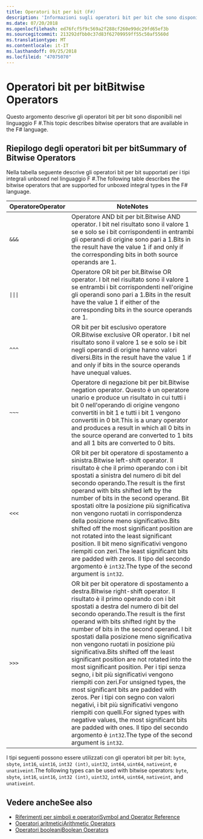 ```yaml
---
title: Operatori bit per bit (F#)
description: 'Informazioni sugli operatori bit per bit che sono disponibili nel linguaggio di programmazione F #.'
ms.date: 07/20/2018
ms.openlocfilehash: ed76fcf5f9c569a2f288cf260e99dc29fd65ef3b
ms.sourcegitcommit: 213292dfbb0c37d83f62709959ff55c50af5560d
ms.translationtype: MT
ms.contentlocale: it-IT
ms.lasthandoff: 09/25/2018
ms.locfileid: "47075070"
---
```

# <a name="bitwise-operators"></a><span data-ttu-id="b9fd9-103">Operatori bit per bit</span><span class="sxs-lookup"><span data-stu-id="b9fd9-103">Bitwise Operators</span></span>

<span data-ttu-id="b9fd9-104">Questo argomento descrive gli operatori bit per bit sono disponibili nel linguaggio F #.</span><span class="sxs-lookup"><span data-stu-id="b9fd9-104">This topic describes bitwise operators that are available in the F# language.</span></span>

## <a name="summary-of-bitwise-operators"></a><span data-ttu-id="b9fd9-105">Riepilogo degli operatori bit per bit</span><span class="sxs-lookup"><span data-stu-id="b9fd9-105">Summary of Bitwise Operators</span></span>

<span data-ttu-id="b9fd9-106">Nella tabella seguente descrive gli operatori bit per bit supportati per i tipi integrali unboxed nel linguaggio F #.</span><span class="sxs-lookup"><span data-stu-id="b9fd9-106">The following table describes the bitwise operators that are supported for unboxed integral types in the F# language.</span></span>

|<span data-ttu-id="b9fd9-107">Operatore</span><span class="sxs-lookup"><span data-stu-id="b9fd9-107">Operator</span></span>|<span data-ttu-id="b9fd9-108">Note</span><span class="sxs-lookup"><span data-stu-id="b9fd9-108">Notes</span></span>|
|--------|-----|
|`&&&`|<span data-ttu-id="b9fd9-109">Operatore AND bit per bit.</span><span class="sxs-lookup"><span data-stu-id="b9fd9-109">Bitwise AND operator.</span></span> <span data-ttu-id="b9fd9-110">I bit nel risultato sono il valore 1 se e solo se i bit corrispondenti in entrambi gli operandi di origine sono pari a 1.</span><span class="sxs-lookup"><span data-stu-id="b9fd9-110">Bits in the result have the value 1 if and only if the corresponding bits in both source operands are 1.</span></span>|
|<code>&#124;&#124;&#124;</code>|<span data-ttu-id="b9fd9-111">Operatore OR bit per bit.</span><span class="sxs-lookup"><span data-stu-id="b9fd9-111">Bitwise OR operator.</span></span> <span data-ttu-id="b9fd9-112">I bit nel risultato sono il valore 1 se entrambi i bit corrispondenti nell'origine gli operandi sono pari a 1.</span><span class="sxs-lookup"><span data-stu-id="b9fd9-112">Bits in the result have the value 1 if either of the corresponding bits in the source operands are 1.</span></span>|
|`^^^`|<span data-ttu-id="b9fd9-113">OR bit per bit esclusivo operatore OR.</span><span class="sxs-lookup"><span data-stu-id="b9fd9-113">Bitwise exclusive OR operator.</span></span> <span data-ttu-id="b9fd9-114">I bit nel risultato sono il valore 1 se e solo se i bit negli operandi di origine hanno valori diversi.</span><span class="sxs-lookup"><span data-stu-id="b9fd9-114">Bits in the result have the value 1 if and only if bits in the source operands have unequal values.</span></span>|
|`~~~`|<span data-ttu-id="b9fd9-115">Operatore di negazione bit per bit.</span><span class="sxs-lookup"><span data-stu-id="b9fd9-115">Bitwise negation operator.</span></span> <span data-ttu-id="b9fd9-116">Questo è un operatore unario e produce un risultato in cui tutti i bit 0 nell'operando di origine vengono convertiti in bit 1 e tutti i bit 1 vengono convertiti in 0 bit.</span><span class="sxs-lookup"><span data-stu-id="b9fd9-116">This is a unary operator and produces a result in which all 0 bits in the source operand are converted to 1 bits and all 1 bits are converted to 0 bits.</span></span>|
|`<<<`|<span data-ttu-id="b9fd9-117">OR bit per bit operatore di spostamento a sinistra.</span><span class="sxs-lookup"><span data-stu-id="b9fd9-117">Bitwise left-shift operator.</span></span> <span data-ttu-id="b9fd9-118">Il risultato è che il primo operando con i bit spostati a sinistra del numero di bit del secondo operando.</span><span class="sxs-lookup"><span data-stu-id="b9fd9-118">The result is the first operand with bits shifted left by the number of bits in the second operand.</span></span> <span data-ttu-id="b9fd9-119">Bit spostati oltre la posizione più significativa non vengono ruotati in corrispondenza della posizione meno significativo.</span><span class="sxs-lookup"><span data-stu-id="b9fd9-119">Bits shifted off the most significant position are not rotated into the least significant position.</span></span> <span data-ttu-id="b9fd9-120">Il bit meno significativi vengono riempiti con zeri.</span><span class="sxs-lookup"><span data-stu-id="b9fd9-120">The least significant bits are padded with zeros.</span></span> <span data-ttu-id="b9fd9-121">Il tipo del secondo argomento è `int32`.</span><span class="sxs-lookup"><span data-stu-id="b9fd9-121">The type of the second argument is `int32`.</span></span>|
|`>>>`|<span data-ttu-id="b9fd9-122">OR bit per bit operatore di spostamento a destra.</span><span class="sxs-lookup"><span data-stu-id="b9fd9-122">Bitwise right-shift operator.</span></span> <span data-ttu-id="b9fd9-123">Il risultato è il primo operando con i bit spostati a destra del numero di bit del secondo operando.</span><span class="sxs-lookup"><span data-stu-id="b9fd9-123">The result is the first operand with bits shifted right by the number of bits in the second operand.</span></span> <span data-ttu-id="b9fd9-124">I bit spostati dalla posizione meno significativa non vengono ruotati in posizione più significativa.</span><span class="sxs-lookup"><span data-stu-id="b9fd9-124">Bits shifted off the least significant position are not rotated into the most significant position.</span></span> <span data-ttu-id="b9fd9-125">Per i tipi senza segno, i bit più significativi vengono riempiti con zeri.</span><span class="sxs-lookup"><span data-stu-id="b9fd9-125">For unsigned types, the most significant bits are padded with zeros.</span></span> <span data-ttu-id="b9fd9-126">Per i tipi con segno con valori negativi, i bit più significativi vengono riempiti con quelli.</span><span class="sxs-lookup"><span data-stu-id="b9fd9-126">For signed types with negative values, the most significant bits are padded with ones.</span></span> <span data-ttu-id="b9fd9-127">Il tipo del secondo argomento è `int32`.</span><span class="sxs-lookup"><span data-stu-id="b9fd9-127">The type of the second argument is `int32`.</span></span>|

<span data-ttu-id="b9fd9-128">I tipi seguenti possono essere utilizzati con gli operatori bit per bit: `byte`, `sbyte`, `int16`, `uint16`, `int32 (int)`, `uint32`, `int64`, `uint64`, `nativeint`, e `unativeint`.</span><span class="sxs-lookup"><span data-stu-id="b9fd9-128">The following types can be used with bitwise operators: `byte`, `sbyte`, `int16`, `uint16`, `int32 (int)`, `uint32`, `int64`, `uint64`, `nativeint`, and `unativeint`.</span></span>

## <a name="see-also"></a><span data-ttu-id="b9fd9-129">Vedere anche</span><span class="sxs-lookup"><span data-stu-id="b9fd9-129">See also</span></span>

- [<span data-ttu-id="b9fd9-130">Riferimenti per simboli e operatori</span><span class="sxs-lookup"><span data-stu-id="b9fd9-130">Symbol and Operator Reference</span></span>](index.md)
- [<span data-ttu-id="b9fd9-131">Operatori aritmetici</span><span class="sxs-lookup"><span data-stu-id="b9fd9-131">Arithmetic Operators</span></span>](arithmetic-operators.md)
- [<span data-ttu-id="b9fd9-132">Operatori booleani</span><span class="sxs-lookup"><span data-stu-id="b9fd9-132">Boolean Operators</span></span>](boolean-operators.md)

